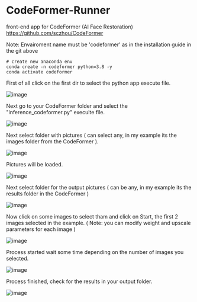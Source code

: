 # CodeFormer-Runner

front-end app for CodeFormer (AI Face Restoration) https://github.com/sczhou/CodeFormer

Note: Envairoment name must be 'codeformer' as in the installation guide in the git above
```
# create new anaconda env
conda create -n codeformer python=3.8 -y
conda activate codeformer
```



First of all click on the first dir to select the python app execute file.

![image](https://user-images.githubusercontent.com/7548709/226600175-0386c95d-6a09-4761-934f-8fa3235d6165.png)

Next go to your CodeFormer folder and select the "inference_codeformer.py" execulte file.

![image](https://user-images.githubusercontent.com/7548709/226597150-f5ff646c-f564-4e18-86da-d868d4245b0d.png)


Next select folder with pictures ( can select any, in my example its the images folder from the CodeFormer ).

![image](https://user-images.githubusercontent.com/7548709/226597477-7f31e63c-c5e5-4949-b7f0-0c861f0d4abe.png)


Pictures will be loaded.


![image](https://user-images.githubusercontent.com/7548709/226614971-23cb1b2b-9629-4fd9-9083-8270f44ce55b.png)



Next select folder for the output pictures ( can be any, in my example its the results folder in the CodeFormer )


![image](https://user-images.githubusercontent.com/7548709/226598010-495f45e0-3a4d-481c-9f24-f4079dbd12d1.png)


Now click on some images to select tham and click on Start, the first 2 images selected in the example.
( Note: you can modify weight and upscale parameters for each image )

![image](https://user-images.githubusercontent.com/7548709/226598413-d61de989-1c13-4e0d-b3a5-af3437fa9afb.png)


Process started wait some time depending on the number of images you selected.


![image](https://user-images.githubusercontent.com/7548709/226599199-f202c70d-6759-46f6-a8f7-dfbba369207e.png)


Process finished, check for the results in your output folder.



![image](https://user-images.githubusercontent.com/7548709/226599451-d7647339-ae8f-4769-afd1-836800646076.png)
